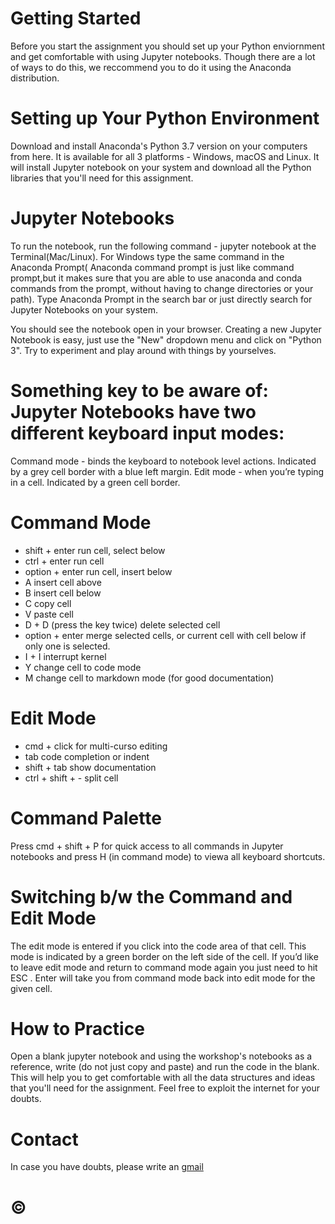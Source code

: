 # Getting Started
Before you start the assignment you should set up your Python enviornment and get comfortable with using Jupyter notebooks. Though there are a lot of ways to do this, we reccommend you to do it using the Anaconda distribution.

# Setting up Your Python Environment
Download and install Anaconda's Python 3.7 version on your computers from here. It is available for all 3 platforms - Windows, macOS and Linux.
It will install Jupyter notebook on your system and download all the Python libraries that you'll need for this assignment.

# Jupyter Notebooks
To run the notebook, run the following command -
jupyter notebook
at the Terminal(Mac/Linux). For Windows type the same command in the Anaconda Prompt( Anaconda command prompt is just like command prompt,but it makes sure that you are able to use anaconda and conda commands from the prompt, without having to change directories or your path). Type Anaconda Prompt in the search bar or just directly search for Jupyter Notebooks on your system.

You should see the notebook open in your browser. Creating a new Jupyter Notebook is easy, just use the "New" dropdown menu and click on "Python 3". Try to experiment and play around with things by yourselves.

# Something key to be aware of: Jupyter Notebooks have two different keyboard input modes:
Command mode - binds the keyboard to notebook level actions. Indicated by a grey cell border with a blue left margin.
Edit mode - when you’re typing in a cell. Indicated by a green cell border.
 
 # Command Mode
* shift + enter run cell, select below
* ctrl + enter run cell
* option + enter run cell, insert below
* A insert cell above
* B insert cell below
* C copy cell
* V paste cell
* D + D (press the key twice) delete selected cell
* option + enter merge selected cells, or current cell with cell below if only one is selected.
* I + I interrupt kernel
* Y change cell to code mode
* M change cell to markdown mode (for good documentation)

# Edit Mode
* cmd + click for multi-curso editing
* tab code completion or indent
* shift + tab show documentation
* ctrl + shift + - split cell

# Command Palette
Press cmd + shift + P for quick access to all commands in Jupyter notebooks and press H (in command mode) to viewa all keyboard shortcuts.

# Switching b/w the Command and Edit Mode
The edit mode is entered if you click into the code area of that cell. This mode is indicated by a green border on the left side of the cell.
If you’d like to leave edit mode and return to command mode again you just need to hit ESC .
Enter will take you from command mode back into edit mode for the given cell.

# How to Practice
Open a blank jupyter notebook and using the workshop's notebooks as a reference, write (do not just copy and paste) and run the code in the blank. This will help you to get comfortable with all the data structures and ideas that you'll need for the assignment. Feel free to exploit the internet for your doubts.

# Contact
In case you have doubts, please write an [gmail](vigneshiyer.nitt@gmail.com)

# ©
